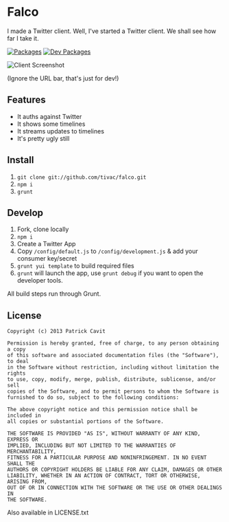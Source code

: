 Falco
=======

I made a Twitter client. Well, I've started a Twitter client. We shall see how far I take it.

[![Packages](https://david-dm.org/tivac/falco/status.png)](https://david-dm.org/tivac/falco/)
[![Dev Packages](https://david-dm.org/tivac/falco/dev-status.png)](https://david-dm.org/tivac/falco/)

![Client Screenshot](http://tivac.com/upload/images/pBp8OCu_falco.png)

(Ignore the URL bar, that's just for dev!)

## Features ##

* It auths against Twitter
* It shows some timelines
* It streams updates to timelines
* It's pretty ugly still

## Install ##

1. `git clone git://github.com/tivac/falco.git`
2. `npm i`
3. `grunt`

## Develop ##

1. Fork, clone locally
1. `npm i`
1. Create a Twitter App
1. Copy `/config/default.js` to `/config/development.js` & add your consumer key/secret
1. `grunt yui template` to build required files
1. `grunt` will launch the app, use `grunt debug` if you want to open the developer tools.

All build steps run through Grunt.

## License ##

```
Copyright (c) 2013 Patrick Cavit

Permission is hereby granted, free of charge, to any person obtaining a copy
of this software and associated documentation files (the "Software"), to deal
in the Software without restriction, including without limitation the rights
to use, copy, modify, merge, publish, distribute, sublicense, and/or sell
copies of the Software, and to permit persons to whom the Software is
furnished to do so, subject to the following conditions:

The above copyright notice and this permission notice shall be included in
all copies or substantial portions of the Software.

THE SOFTWARE IS PROVIDED "AS IS", WITHOUT WARRANTY OF ANY KIND, EXPRESS OR
IMPLIED, INCLUDING BUT NOT LIMITED TO THE WARRANTIES OF MERCHANTABILITY,
FITNESS FOR A PARTICULAR PURPOSE AND NONINFRINGEMENT. IN NO EVENT SHALL THE
AUTHORS OR COPYRIGHT HOLDERS BE LIABLE FOR ANY CLAIM, DAMAGES OR OTHER
LIABILITY, WHETHER IN AN ACTION OF CONTRACT, TORT OR OTHERWISE, ARISING FROM,
OUT OF OR IN CONNECTION WITH THE SOFTWARE OR THE USE OR OTHER DEALINGS IN
THE SOFTWARE.
```

Also available in LICENSE.txt
